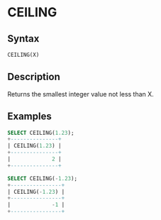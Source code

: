 # CEILING

## Syntax

```sql
CEILING(X)
```

## Description

Returns the smallest integer value not less than X.

## Examples

```sql
SELECT CEILING(1.23);
+---------------+
| CEILING(1.23) |
+---------------+
|             2 |
+---------------+

SELECT CEILING(-1.23);
+----------------+
| CEILING(-1.23) |
+----------------+
|             -1 |
+----------------+
```